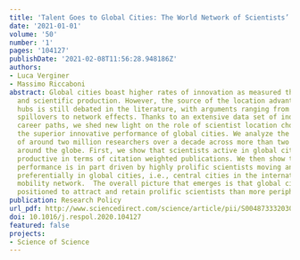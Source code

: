 ```yaml
---
title: 'Talent Goes to Global Cities: The World Network of Scientists’ Mobility'
date: '2021-01-01'
volume: '50'
number: '1'
pages: '104127'
publishDate: '2021-02-08T11:56:28.948186Z'
authors:
- Luca Verginer
- Massimo Riccaboni
abstract: Global cities boast higher rates of innovation as measured through patent
  and scientific production. However, the source of the location advantage of innovation
  hubs is still debated in the literature, with arguments ranging from localized knowledge
  spillovers to network effects. Thanks to an extensive data set of individual scientist
  career paths, we shed new light on the role of scientist location choices in determining
  the superior innovative performance of global cities. We analyze the career paths
  of around two million researchers over a decade across more than two thousand cities
  around the globe. First, we show that scientists active in global cities are more
  productive in terms of citation weighted publications. We then show that this superior
  performance is in part driven by highly prolific scientists moving and remaining
  preferentially in global cities, i.e., central cities in the international scientist
  mobility network.  The overall picture that emerges is that global cities are better
  positioned to attract and retain prolific scientists than more peripheral cities.
publication: Research Policy
url_pdf: http://www.sciencedirect.com/science/article/pii/S004873332030202X
doi: 10.1016/j.respol.2020.104127
featured: false
projects:
- Science of Science
---
```

